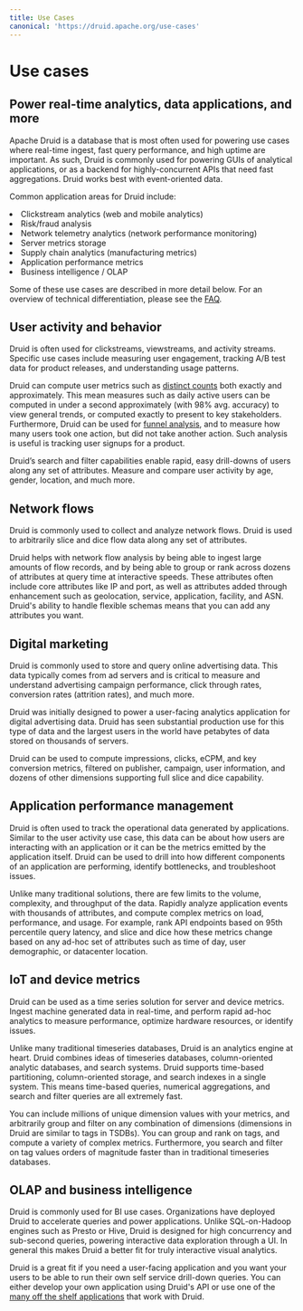 ```yaml
---
title: Use Cases
canonical: 'https://druid.apache.org/use-cases'
---
```


<div class="simple-header">
  <div class="container">
    <h1>Use cases</h1>
  </div>
</div>

## Power real-time analytics, data applications, and more

Apache Druid is a database that is most often used for powering use cases where real-time ingest, fast query performance, and high uptime are important. As such, Druid is commonly used for powering GUIs of analytical applications, or as a backend for highly-concurrent APIs that need fast aggregations. Druid works best with event-oriented data.

Common application areas for Druid include:

<div class="fancy-list">
    <ui>
        <li>Clickstream analytics (web and mobile analytics)</li>
        <li>Risk/fraud analysis</li>
        <li>Network telemetry analytics (network performance monitoring)</li>
        <li>Server metrics storage</li>
        <li>Supply chain analytics (manufacturing metrics)</li>
        <li>Application performance metrics</li>
        <li>Business intelligence / OLAP</li>
    </ui>
</div>

Some of these use cases are described in more detail below. For an overview of technical differentiation, please see the [FAQ](./faq.md).

<div class="zigzag-features">
<div class="zigzag-feature">
<span class="fa fa-users fa"></span>

## User activity and behavior

Druid is often used for clickstreams, viewstreams, and activity streams.
Specific use cases include measuring user engagement, tracking A/B test data for product releases, and understanding usage patterns.

Druid can compute user metrics such as [distinct counts](/docs/latest/querying/aggregations) both exactly and approximately.
This mean measures such as daily active users can be computed in under a second approximately (with 98% avg. accuracy) to view general trends, or computed exactly to present to key stakeholders.
Furthermore, Druid can be used for [funnel analysis](/docs/latest/development/extensions-core/datasketches-extension), and to measure how many users took one action, but did not take another action.
Such analysis is useful is tracking user signups for a product.

Druid’s search and filter capabilities enable rapid, easy drill-downs of users along any set of attributes.
Measure and compare user activity by age, gender, location, and much more.

</div>

<div class="zigzag-feature">
<span class="fa fa-project-diagram fa"></span>

## Network flows

Druid is commonly used to collect and analyze network flows.
Druid is used to arbitrarily slice and dice flow data along any set of attributes.

Druid helps with network flow analysis by being able to ingest large amounts of flow records, and by being able to group or rank across dozens of attributes at query time at interactive speeds.
These attributes often include core attributes like IP and port, as well as attributes added through enhancement such as geolocation, service, application, facility, and ASN.
Druid's ability to handle flexible schemas means that you can add any attributes you want.

</div>

<div class="zigzag-feature">
<span class="fa fa-comments-dollar fa"></span>


## Digital marketing

Druid is commonly used to store and query online advertising data.
This data typically comes from ad servers and is critical to measure and understand advertising campaign performance, click through rates, conversion rates (attrition rates), and much more.

Druid was initially designed to power a user-facing analytics application for digital advertising data.
Druid has seen substantial production use for this type of data and the largest users in the world have petabytes of data stored on thousands of servers.

Druid can be used to compute impressions, clicks, eCPM, and key conversion metrics, filtered on publisher, campaign, user information, and dozens of other dimensions supporting full slice and dice capability.

</div>

<div class="zigzag-feature">
<span class="fa fa-tachometer-alt fa"></span>

## Application performance management

Druid is often used to track the operational data generated by applications.
Similar to the user activity use case, this data can be about how users are interacting with an application or it can be the metrics emitted by the application itself.
Druid can be used to drill into how different components of an application are performing, identify bottlenecks, and troubleshoot issues.

Unlike many traditional solutions, there are few limits to the volume, complexity, and throughput of the data.
Rapidly analyze application events with thousands of attributes, and compute complex metrics on load, performance, and usage.
For example, rank API endpoints based on 95th percentile query latency, and slice and dice how these metrics change based on any ad-hoc set of attributes such as time of day, user demographic, or datacenter location.

</div>

<div class="zigzag-feature">
<span class="fa fa-thermometer-three-quarters fa"></span>


## IoT and device metrics

Druid can be used as a time series solution for server and device metrics.
Ingest machine generated data in real-time, and perform rapid ad-hoc analytics to measure performance, optimize hardware resources, or identify issues.

Unlike many traditional timeseries databases, Druid is an analytics engine at heart.
Druid combines ideas of timeseries databases, column-oriented analytic databases, and search systems.
Druid supports time-based partitioning, column-oriented storage, and search indexes in a single system.
This means time-based queries, numerical aggregations, and search and filter queries are all extremely fast.

You can include millions of unique dimension values with your metrics, and arbitrarily group and filter on any combination of dimensions (dimensions in Druid are similar to tags in TSDBs).
You can group and rank on tags, and compute a variety of complex metrics.
Furthermore, you search and filter on tag values orders of magnitude faster than in traditional timeseries databases.

</div>

<div class="zigzag-feature">
<span class="fa fa-chart-pie fa"></span>

## OLAP and business intelligence

Druid is commonly used for BI use cases.
Organizations have deployed Druid to accelerate queries and power applications.
Unlike SQL-on-Hadoop engines such as Presto or Hive, Druid is designed for high concurrency and sub-second queries, powering interactive data exploration through a UI.
In general this makes Druid a better fit for truly interactive visual analytics.

Druid is a great fit if you need a user-facing application and you want your users to be able to run their own self service drill-down queries.
You can either develop your own application using Druid's API or use one of the [many off the shelf applications](/libraries) that work with Druid.

</div>
</div>
